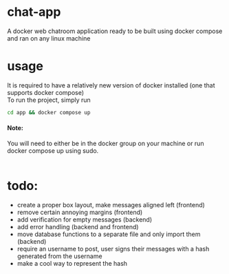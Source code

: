 # chat-app
A docker web chatroom application ready to be built using docker compose and ran on any linux machine

# usage
It is required to have a relatively new version of docker installed (one that supports docker compose)\
To run the project, simply run 
```bash
cd app && docker compose up
```
<h4>Note:</h4> You will need to either be in the docker group on your machine or run docker compose up using sudo. <br/><br/>

# todo:
- create a proper box layout, make messages aligned left (frontend)
- remove certain annoying margins (frontend)
- add verification for empty messages (backend)
- add error handling (backend and frontend)
- move database functions to a separate file and only import them (backend)
- require an username to post, user signs their messages with a hash generated from the username
- make a cool way to represent the hash
